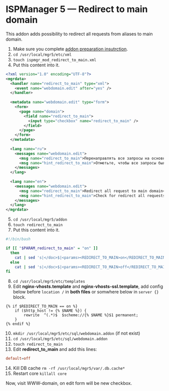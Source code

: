 # ISPManager 5 — Redirect to main domain

This addon adds possibility to redirect all requests from aliases to main domain.

1. Make sure you complete [addon preparation insutrction](addon-prepare.md).
2. `cd /usr/local/mgr5/etc/xml`
3. `touch ispmgr_mod_redirect_to_main.xml`
4. Put this content into it.

```xml
<?xml version="1.0" encoding="UTF-8"?>
<mgrdata>
  <handler name="redirect_to_main" type="xml">
    <event name="webdomain.edit" after="yes" />
  </handler>
  
  <metadata name="webdomain.edit" type="form">
    <form>
      <page name="domain">
        <field name="redirect_to_main">
          <input type="checkbox" name="redirect_to_main" />
        </field>
      </page>
    </form>
  </metadata>
  
  <lang name="ru">
    <messages name="webdomain.edit">
      <msg name="redirect_to_main">Перенаправлять все запросы на основной домен</msg>
      <msg name="hint_redirect_to_main">Отметьте, чтобы все запросы были направлены на основной домен, включая WWW-перенаправление.</msg>
    </messages>
  </lang>
  
  <lang name="en">
    <messages name="webdomain.edit">
      <msg name="redirect_to_main">Redirect all request to main domain</msg>
      <msg name="hint_redirect_to_main">Check for redirect all requests to main domain including WWW-domain.</msg>
    </messages>
  </lang>
</mgrdata>
```

5. `cd /usr/local/mgr5/addon`
6. `touch redirect_to_main`
7. Put this content into it.

```bash
#!/bin/bash

if [[ "$PARAM_redirect_to_main" = "on" ]]
  then
    cat | sed 's|</doc>$|<params><REDIRECT_TO_MAIN>on</REDIRECT_TO_MAIN></params></doc>|'
  else
    cat | sed 's|</doc>$|<params><REDIRECT_TO_MAIN>off</REDIRECT_TO_MAIN></params></doc>|'
fi
```

8. `cd /usr/local/mgr5/etc/templates`
9. Edit **nginx-vhosts.template** and **nginx-vhosts-ssl.template**, add config below before `location /` in **both files** or somwhere below in `server {}` block.

```nginx
{% if $REDIRECT_TO_MAIN == on %}
    if ($http_host != {% $NAME %}) {
        rewrite  ^(.*)$  $scheme://{% $NAME %}$1 permanent;
    }
{% endif %}
```

10. `mkdir /usr/local/mgr5/etc/sql/webdomain.addon` (if not exist)
11. `cd /usr/local/mgr5/etc/sql/webdomain.addon`
12. `touch redirect_to_main`
13. Edit **redirect_to_main** and add this lines:

```conf
default=off
```

14. Kill DB cache `rm -rf /usr/local/mgr5/var/.db.cache*`
15. Restart core `killall core`

Now, visit WWW-domain, on edit form will be new checkbox.
